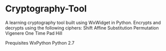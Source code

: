 Cryptography-Tool
=================
A learning cryptography tool built using WxWidget in Python. Encrypts and decrypts using the following ciphers:
	Shift
	Affine
	Substitution
	Permutation
	Vigenere
	One Time Pad
	Hill


Prequisites
	WxPython
	Python 2.7


